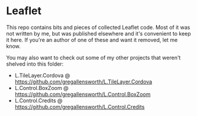Leaflet
=======

This repo contains bits and pieces of collected Leaflet code. Most of it was not written by me, but was published elsewhere and it's convenient to keep it here. If you're an author of one of these and want it removed, let me know.

You may also want to check out some of my other projects that weren't shelved into this folder:
* L.TileLayer.Cordova @ https://github.com/gregallensworth/L.TileLayer.Cordova
* L.Control.BoxZoom @  https://github.com/gregallensworth/L.Control.BoxZoom
* L.Control.Credits @ https://github.com/gregallensworth/L.Control.Credits
